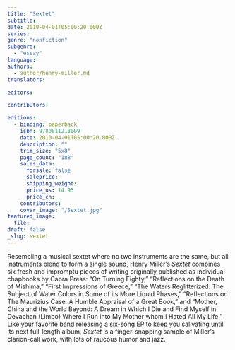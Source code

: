 ```yaml
---
title: "Sextet"
subtitle:
date: 2010-04-01T05:00:20.000Z
series:
genre: "nonfiction"
subgenre:
  - "essay"
language:
authors:
  - author/henry-miller.md
translators:

editors:

contributors:

editions:
  - binding: paperback
    isbn: 9780811218009
    date: 2010-04-01T05:00:20.000Z
    description: ""
    trim_size: "5x8"
    page_count: "188"
    sales_data:
      forsale: false
      saleprice:
      shipping_weight:
      price_us: 14.95
      price_cn:
    contributors:
    cover_image: "/Sextet.jpg"
featured_image:
  file:
draft: false
_slug: sextet
---
```


Resembling a musical sextet where no two instruments are the same, but all instruments blend to form a single sound, Henry Miller’s _Sextet_ combines six fresh and impromptu pieces of writing originally published as individual chapbooks by Capra Press: “On Turning Eighty,” “Reflections on the Death of Mishima,” “First Impressions of Greece,” “The Waters Reglitterized: The Subject of Water Colors in Some of its More Liquid Phases,” “Reflections on The Maurizius Case: A Humble Appraisal of a Great Book,” and “Mother, China and the World Beyond: A Dream in Which I Die and Find Myself in Devachan (Limbo) Where I Run into My Mother whom I Hated All My Life.” Like your favorite band releasing a six-song EP to keep you salivating until its next full-length album, _Sextet_ is a finger-snapping sample of Miller’s clarion-call work, with lots of raucous humor and jazz.

